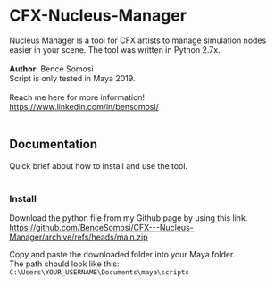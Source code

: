 # CFX-Nucleus-Manager
Nucleus Manager is a tool for CFX artists to manage simulation nodes easier in your scene. The tool was written in Python 2.7x.
<br>
<br>
**Author:** Bence Somosi
<br>
Script is only tested in Maya 2019.
<br>
<br>
Reach me here for more information! https://www.linkedin.com/in/bensomosi/
<br>
<br>
## Documentation
Quick brief about how to install and use the tool.
<br>
<br>
### Install
Download the python file from my Github page by using this link. https://github.com/BenceSomosi/CFX---Nucleus-Manager/archive/refs/heads/main.zip

Copy and paste the downloaded folder into your Maya folder.
<br>
The path should look like this: ```C:\Users\YOUR_USERNAME\Documents\maya\scripts```
<br>


